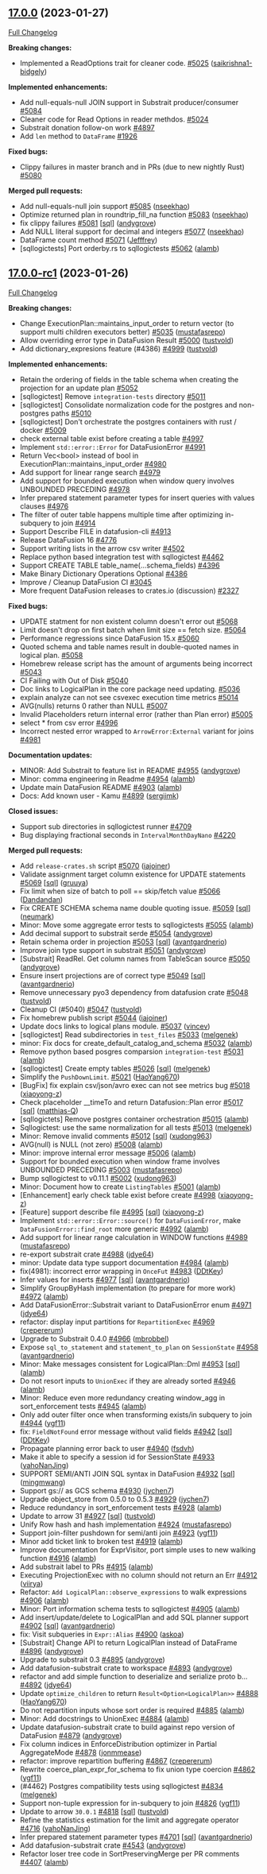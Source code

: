 <!---
  Licensed to the Apache Software Foundation (ASF) under one
  or more contributor license agreements.  See the NOTICE file
  distributed with this work for additional information
  regarding copyright ownership.  The ASF licenses this file
  to you under the Apache License, Version 2.0 (the
  "License"); you may not use this file except in compliance
  with the License.  You may obtain a copy of the License at

    http://www.apache.org/licenses/LICENSE-2.0

  Unless required by applicable law or agreed to in writing,
  software distributed under the License is distributed on an
  "AS IS" BASIS, WITHOUT WARRANTIES OR CONDITIONS OF ANY
  KIND, either express or implied.  See the License for the
  specific language governing permissions and limitations
  under the License.
-->

## [17.0.0](https://github.com/apache/datafusion/tree/17.0.0) (2023-01-27)

[Full Changelog](https://github.com/apache/datafusion/compare/17.0.0-rc1...17.0.0)

**Breaking changes:**

- Implemented a ReadOptions trait for cleaner code. [\#5025](https://github.com/apache/datafusion/pull/5025) ([saikrishna1-bidgely](https://github.com/saikrishna1-bidgely))

**Implemented enhancements:**

- Add null-equals-null JOIN support in Substrait producer/consumer [\#5084](https://github.com/apache/datafusion/issues/5084)
- Cleaner code for Read Options in reader methdos. [\#5024](https://github.com/apache/datafusion/issues/5024)
- Substrait donation follow-on work [\#4897](https://github.com/apache/datafusion/issues/4897)
- Add `len` method to `DataFrame` [\#1926](https://github.com/apache/datafusion/issues/1926)

**Fixed bugs:**

- Clippy failures in master branch and in PRs \(due to new nightly Rust\) [\#5080](https://github.com/apache/datafusion/issues/5080)

**Merged pull requests:**

- Add null-equals-null join support [\#5085](https://github.com/apache/datafusion/pull/5085) ([nseekhao](https://github.com/nseekhao))
- Optimize returned plan in roundtrip_fill_na function [\#5083](https://github.com/apache/datafusion/pull/5083) ([nseekhao](https://github.com/nseekhao))
- fix clippy failures [\#5081](https://github.com/apache/datafusion/pull/5081) [[sql](https://github.com/apache/datafusion/labels/sql)] ([andygrove](https://github.com/andygrove))
- Add NULL literal support for decimal and integers [\#5077](https://github.com/apache/datafusion/pull/5077) ([nseekhao](https://github.com/nseekhao))
- DataFrame count method [\#5071](https://github.com/apache/datafusion/pull/5071) ([Jefffrey](https://github.com/Jefffrey))
- \[sqllogictests\] Port orderby.rs to sqllogictests [\#5062](https://github.com/apache/datafusion/pull/5062) ([alamb](https://github.com/alamb))

## [17.0.0-rc1](https://github.com/apache/datafusion/tree/17.0.0-rc1) (2023-01-26)

[Full Changelog](https://github.com/apache/datafusion/compare/16.1.0...17.0.0-rc1)

**Breaking changes:**

- Change ExecutionPlan::maintains_input_order to return vector \(to support multi children executors better\) [\#5035](https://github.com/apache/datafusion/pull/5035) ([mustafasrepo](https://github.com/mustafasrepo))
- Allow overriding error type in DataFusion Result [\#5000](https://github.com/apache/datafusion/pull/5000) ([tustvold](https://github.com/tustvold))
- Add dictionary_expresions feature \(\#4386\) [\#4999](https://github.com/apache/datafusion/pull/4999) ([tustvold](https://github.com/tustvold))

**Implemented enhancements:**

- Retain the ordering of fields in the table schema when creating the projection for an update plan [\#5052](https://github.com/apache/datafusion/issues/5052)
- \[sqllogictest\] Remove `integration-tests` directory [\#5011](https://github.com/apache/datafusion/issues/5011)
- \[sqllogictest\] Consolidate normalization code for the postgres and non-postgres paths [\#5010](https://github.com/apache/datafusion/issues/5010)
- \[sqllogictest\] Don't orchestrate the postgres containers with rust / docker [\#5009](https://github.com/apache/datafusion/issues/5009)
- check external table exist before creating a table [\#4997](https://github.com/apache/datafusion/issues/4997)
- Implement `std::error::Error` for DataFusionError [\#4991](https://github.com/apache/datafusion/issues/4991)
- Return Vec\<bool\> instead of bool in ExecutionPlan::maintains_input_order [\#4980](https://github.com/apache/datafusion/issues/4980)
- Add support for linear range search [\#4979](https://github.com/apache/datafusion/issues/4979)
- Add support for bounded execution when window query involves UNBOUNDED PRECEDING [\#4978](https://github.com/apache/datafusion/issues/4978)
- Infer prepared statement parameter types for insert queries with values clauses [\#4976](https://github.com/apache/datafusion/issues/4976)
- The filter of outer table happens multiple time after optimizing in-subquery to join [\#4914](https://github.com/apache/datafusion/issues/4914)
- Support Describe FILE in datafusion-cli [\#4913](https://github.com/apache/datafusion/issues/4913)
- Release DataFusion 16 [\#4776](https://github.com/apache/datafusion/issues/4776)
- Support writing lists in the arrow csv writer [\#4502](https://github.com/apache/datafusion/issues/4502)
- Replace python based integration test with sqllogictest [\#4462](https://github.com/apache/datafusion/issues/4462)
- Support CREATE TABLE table_name\(...schema_fields\) [\#4396](https://github.com/apache/datafusion/issues/4396)
- Make Binary Dictionary Operations Optional [\#4386](https://github.com/apache/datafusion/issues/4386)
- Improve / Cleanup DataFusion CI [\#3045](https://github.com/apache/datafusion/issues/3045)
- More frequent DataFusion releases to crates.io \(discussion\) [\#2327](https://github.com/apache/datafusion/issues/2327)

**Fixed bugs:**

- UPDATE statment for non existent column doesn't error out [\#5068](https://github.com/apache/datafusion/issues/5068)
- Limit doesn't drop on first batch when limit size == fetch size. [\#5064](https://github.com/apache/datafusion/issues/5064)
- Performance regressions since DataFusion 15.x [\#5060](https://github.com/apache/datafusion/issues/5060)
- Quoted schema and table names result in double-quoted names in logical plan. [\#5058](https://github.com/apache/datafusion/issues/5058)
- Homebrew release script has the amount of arguments being incorrect [\#5043](https://github.com/apache/datafusion/issues/5043)
- CI Failing with Out of Disk [\#5040](https://github.com/apache/datafusion/issues/5040)
- Doc links to LogicalPlan in the core package need updating. [\#5036](https://github.com/apache/datafusion/issues/5036)
- explain analyze can not see csvexec execution time metrics [\#5014](https://github.com/apache/datafusion/issues/5014)
- AVG\(nulls\) returns 0 rather than NULL [\#5007](https://github.com/apache/datafusion/issues/5007)
- Invalid Placeholders return internal error \(rather than Plan error\) [\#5005](https://github.com/apache/datafusion/issues/5005)
- select \* from csv error [\#4996](https://github.com/apache/datafusion/issues/4996)
- Incorrect nested error wrapped to `ArrowError:External` variant for joins [\#4981](https://github.com/apache/datafusion/issues/4981)

**Documentation updates:**

- MINOR: Add Substrait to feature list in README [\#4955](https://github.com/apache/datafusion/pull/4955) ([andygrove](https://github.com/andygrove))
- Minor: comma engineering in Readme [\#4954](https://github.com/apache/datafusion/pull/4954) ([alamb](https://github.com/alamb))
- Update main DataFusion README [\#4903](https://github.com/apache/datafusion/pull/4903) ([alamb](https://github.com/alamb))
- Docs: Add known user - Kamu [\#4899](https://github.com/apache/datafusion/pull/4899) ([sergiimk](https://github.com/sergiimk))

**Closed issues:**

- Support sub directories in sqllogictest runner [\#4709](https://github.com/apache/datafusion/issues/4709)
- Bug displaying fractional seconds in `IntervalMonthDayNano` [\#4220](https://github.com/apache/datafusion/issues/4220)

**Merged pull requests:**

- Add `release-crates.sh` script [\#5070](https://github.com/apache/datafusion/pull/5070) ([iajoiner](https://github.com/iajoiner))
- Validate assignment target column existence for UPDATE statements [\#5069](https://github.com/apache/datafusion/pull/5069) [[sql](https://github.com/apache/datafusion/labels/sql)] ([gruuya](https://github.com/gruuya))
- Fix limit when size of batch to poll == skip/fetch value [\#5066](https://github.com/apache/datafusion/pull/5066) ([Dandandan](https://github.com/Dandandan))
- Fix CREATE SCHEMA schema name double quoting issue. [\#5059](https://github.com/apache/datafusion/pull/5059) [[sql](https://github.com/apache/datafusion/labels/sql)] ([neumark](https://github.com/neumark))
- Minor: Move some aggregate error tests to sqllogictests [\#5055](https://github.com/apache/datafusion/pull/5055) ([alamb](https://github.com/alamb))
- Add decimal support to substrait serde [\#5054](https://github.com/apache/datafusion/pull/5054) ([andygrove](https://github.com/andygrove))
- Retain schema order in projection [\#5053](https://github.com/apache/datafusion/pull/5053) [[sql](https://github.com/apache/datafusion/labels/sql)] ([avantgardnerio](https://github.com/avantgardnerio))
- Improve join type support in substrait [\#5051](https://github.com/apache/datafusion/pull/5051) ([andygrove](https://github.com/andygrove))
- \[Substrait\] ReadRel. Get column names from TableScan source [\#5050](https://github.com/apache/datafusion/pull/5050) ([andygrove](https://github.com/andygrove))
- Ensure insert projections are of correct type [\#5049](https://github.com/apache/datafusion/pull/5049) [[sql](https://github.com/apache/datafusion/labels/sql)] ([avantgardnerio](https://github.com/avantgardnerio))
- Remove unnecessary pyo3 dependency from datafusion crate [\#5048](https://github.com/apache/datafusion/pull/5048) ([tustvold](https://github.com/tustvold))
- Cleanup CI \(\#5040\) [\#5047](https://github.com/apache/datafusion/pull/5047) ([tustvold](https://github.com/tustvold))
- Fix homebrew publish script [\#5044](https://github.com/apache/datafusion/pull/5044) ([iajoiner](https://github.com/iajoiner))
- Update docs links to logical plans module. [\#5037](https://github.com/apache/datafusion/pull/5037) ([vincev](https://github.com/vincev))
- \[sqllogictest\] Read subdirectories in `test_files` [\#5033](https://github.com/apache/datafusion/pull/5033) ([melgenek](https://github.com/melgenek))
- minor: Fix docs for create_default_catalog_and_schema [\#5032](https://github.com/apache/datafusion/pull/5032) ([alamb](https://github.com/alamb))
- Remove python based posgres comparsion `integration-test` [\#5031](https://github.com/apache/datafusion/pull/5031) ([alamb](https://github.com/alamb))
- \[sqllogictest\] Create empty tables [\#5026](https://github.com/apache/datafusion/pull/5026) [[sql](https://github.com/apache/datafusion/labels/sql)] ([melgenek](https://github.com/melgenek))
- Simplify the `PushDownLimit`. [\#5021](https://github.com/apache/datafusion/pull/5021) ([HaoYang670](https://github.com/HaoYang670))
- \[BugFix\] fix explain csv/json/avro exec can not see metrics bug [\#5018](https://github.com/apache/datafusion/pull/5018) ([xiaoyong-z](https://github.com/xiaoyong-z))
- Check placeholder \_\_timeTo and return Datafusion::Plan error [\#5017](https://github.com/apache/datafusion/pull/5017) [[sql](https://github.com/apache/datafusion/labels/sql)] ([matthias-Q](https://github.com/matthias-Q))
- \[sqllogictets\] Remove postgres container orchestration [\#5015](https://github.com/apache/datafusion/pull/5015) ([alamb](https://github.com/alamb))
- Sqllogictest: use the same normalization for all tests [\#5013](https://github.com/apache/datafusion/pull/5013) ([melgenek](https://github.com/melgenek))
- Minor: Remove invalid comments [\#5012](https://github.com/apache/datafusion/pull/5012) [[sql](https://github.com/apache/datafusion/labels/sql)] ([xudong963](https://github.com/xudong963))
- AVG\(null\) is NULL \(not zero\) [\#5008](https://github.com/apache/datafusion/pull/5008) ([alamb](https://github.com/alamb))
- Minor: improve internal error message [\#5006](https://github.com/apache/datafusion/pull/5006) ([alamb](https://github.com/alamb))
- Support for bounded execution when window frame involves UNBOUNDED PRECEDING [\#5003](https://github.com/apache/datafusion/pull/5003) ([mustafasrepo](https://github.com/mustafasrepo))
- Bump sqllogictest to v0.11.1 [\#5002](https://github.com/apache/datafusion/pull/5002) ([xudong963](https://github.com/xudong963))
- Minor: Document how to create `ListingTables` [\#5001](https://github.com/apache/datafusion/pull/5001) ([alamb](https://github.com/alamb))
- \[Enhancement\] early check table exist before create [\#4998](https://github.com/apache/datafusion/pull/4998) ([xiaoyong-z](https://github.com/xiaoyong-z))
- \[Feature\] support describe file [\#4995](https://github.com/apache/datafusion/pull/4995) [[sql](https://github.com/apache/datafusion/labels/sql)] ([xiaoyong-z](https://github.com/xiaoyong-z))
- Implement `std::error::Error::source()` for `DataFusionError`, make `DataFusionError::find_root` more generic [\#4992](https://github.com/apache/datafusion/pull/4992) ([alamb](https://github.com/alamb))
- Add support for linear range calculation in WINDOW functions [\#4989](https://github.com/apache/datafusion/pull/4989) ([mustafasrepo](https://github.com/mustafasrepo))
- re-export substrait crate [\#4988](https://github.com/apache/datafusion/pull/4988) ([jdye64](https://github.com/jdye64))
- minor: Update data type support documentation [\#4984](https://github.com/apache/datafusion/pull/4984) ([alamb](https://github.com/alamb))
- fix\(4981\): incorrect error wrapping in `OnceFut` [\#4983](https://github.com/apache/datafusion/pull/4983) ([DDtKey](https://github.com/DDtKey))
- Infer values for inserts [\#4977](https://github.com/apache/datafusion/pull/4977) [[sql](https://github.com/apache/datafusion/labels/sql)] ([avantgardnerio](https://github.com/avantgardnerio))
- Simplify GroupByHash implementation \(to prepare for more work\) [\#4972](https://github.com/apache/datafusion/pull/4972) ([alamb](https://github.com/alamb))
- Add DataFusionError::Substrait variant to DataFusionError enum [\#4971](https://github.com/apache/datafusion/pull/4971) ([jdye64](https://github.com/jdye64))
- refactor: display input partitions for `RepartitionExec` [\#4969](https://github.com/apache/datafusion/pull/4969) ([crepererum](https://github.com/crepererum))
- Upgrade to Substrait 0.4.0 [\#4966](https://github.com/apache/datafusion/pull/4966) ([mbrobbel](https://github.com/mbrobbel))
- Expose `sql_to_statement` and `statement_to_plan` on `SessionState` [\#4958](https://github.com/apache/datafusion/pull/4958) ([avantgardnerio](https://github.com/avantgardnerio))
- Minor: Make messages consistent for LogicalPlan::Dml [\#4953](https://github.com/apache/datafusion/pull/4953) [[sql](https://github.com/apache/datafusion/labels/sql)] ([alamb](https://github.com/alamb))
- Do not resort inputs to `UnionExec` if they are already sorted [\#4946](https://github.com/apache/datafusion/pull/4946) ([alamb](https://github.com/alamb))
- Minor: Reduce even more redundancy creating window_agg in sort_enforcement tests [\#4945](https://github.com/apache/datafusion/pull/4945) ([alamb](https://github.com/alamb))
- Only add outer filter once when transforming exists/in subquery to join [\#4944](https://github.com/apache/datafusion/pull/4944) ([ygf11](https://github.com/ygf11))
- fix: `FieldNotFound` error message without valid fields [\#4942](https://github.com/apache/datafusion/pull/4942) [[sql](https://github.com/apache/datafusion/labels/sql)] ([DDtKey](https://github.com/DDtKey))
- Propagate planning error back to user [\#4940](https://github.com/apache/datafusion/pull/4940) ([fsdvh](https://github.com/fsdvh))
- Make it able to specify a session id for SessionState [\#4933](https://github.com/apache/datafusion/pull/4933) ([yahoNanJing](https://github.com/yahoNanJing))
- SUPPORT SEMI/ANTI JOIN SQL syntax in DataFusion [\#4932](https://github.com/apache/datafusion/pull/4932) [[sql](https://github.com/apache/datafusion/labels/sql)] ([mingmwang](https://github.com/mingmwang))
- Support gs:// as GCS schema [\#4930](https://github.com/apache/datafusion/pull/4930) ([jychen7](https://github.com/jychen7))
- Upgrade object_store from 0.5.0 to 0.5.3 [\#4929](https://github.com/apache/datafusion/pull/4929) ([jychen7](https://github.com/jychen7))
- Reduce redundancy in sort_enforcement tests [\#4928](https://github.com/apache/datafusion/pull/4928) ([alamb](https://github.com/alamb))
- Update to arrow 31 [\#4927](https://github.com/apache/datafusion/pull/4927) [[sql](https://github.com/apache/datafusion/labels/sql)] ([tustvold](https://github.com/tustvold))
- Unify Row hash and hash implementation [\#4924](https://github.com/apache/datafusion/pull/4924) ([mustafasrepo](https://github.com/mustafasrepo))
- Support join-filter pushdown for semi/anti join [\#4923](https://github.com/apache/datafusion/pull/4923) ([ygf11](https://github.com/ygf11))
- Minor add ticket link to broken test [\#4919](https://github.com/apache/datafusion/pull/4919) ([alamb](https://github.com/alamb))
- Improve documentation for ExprVisitor, port simple uses to new walking function [\#4916](https://github.com/apache/datafusion/pull/4916) ([alamb](https://github.com/alamb))
- Add substrait label to PRs [\#4915](https://github.com/apache/datafusion/pull/4915) ([alamb](https://github.com/alamb))
- Executing ProjectionExec with no column should not return an Err [\#4912](https://github.com/apache/datafusion/pull/4912) ([viirya](https://github.com/viirya))
- Refactor: `Add LogicalPlan::observe_expressions` to walk expressions [\#4906](https://github.com/apache/datafusion/pull/4906) ([alamb](https://github.com/alamb))
- Minor: Port information schema tests to sqllogictest [\#4905](https://github.com/apache/datafusion/pull/4905) ([alamb](https://github.com/alamb))
- Add insert/update/delete to LogicalPlan and add SQL planner support [\#4902](https://github.com/apache/datafusion/pull/4902) [[sql](https://github.com/apache/datafusion/labels/sql)] ([avantgardnerio](https://github.com/avantgardnerio))
- fix: Visit subqueries in `Expr::Alias` [\#4900](https://github.com/apache/datafusion/pull/4900) ([askoa](https://github.com/askoa))
- \[Substrait\] Change API to return LogicalPlan instead of DataFrame [\#4896](https://github.com/apache/datafusion/pull/4896) ([andygrove](https://github.com/andygrove))
- Upgrade to substrait 0.3 [\#4895](https://github.com/apache/datafusion/pull/4895) ([andygrove](https://github.com/andygrove))
- Add datafusion-substrait crate to workspace [\#4893](https://github.com/apache/datafusion/pull/4893) ([andygrove](https://github.com/andygrove))
- refactor and add simple function to deserialize and serialize proto b… [\#4892](https://github.com/apache/datafusion/pull/4892) ([jdye64](https://github.com/jdye64))
- Update `optimize_children` to return `Result<Option<LogicalPlan>>` [\#4888](https://github.com/apache/datafusion/pull/4888) ([HaoYang670](https://github.com/HaoYang670))
- Do not repartition inputs whose sort order is required [\#4885](https://github.com/apache/datafusion/pull/4885) ([alamb](https://github.com/alamb))
- Minor: Add docstrings to UnionExec [\#4884](https://github.com/apache/datafusion/pull/4884) ([alamb](https://github.com/alamb))
- Update datafusion-substrait crate to build against repo version of DataFusion [\#4879](https://github.com/apache/datafusion/pull/4879) ([andygrove](https://github.com/andygrove))
- Fix column indices in EnforceDistribution optimizer in Partial AggregateMode [\#4878](https://github.com/apache/datafusion/pull/4878) ([jonmmease](https://github.com/jonmmease))
- refactor: improve repartition buffering [\#4867](https://github.com/apache/datafusion/pull/4867) ([crepererum](https://github.com/crepererum))
- Rewrite coerce_plan_expr_for_schema to fix union type coercion [\#4862](https://github.com/apache/datafusion/pull/4862) ([ygf11](https://github.com/ygf11))
- \(\#4462\) Postgres compatibility tests using sqllogictest [\#4834](https://github.com/apache/datafusion/pull/4834) ([melgenek](https://github.com/melgenek))
- Support non-tuple expression for in-subquery to join [\#4826](https://github.com/apache/datafusion/pull/4826) ([ygf11](https://github.com/ygf11))
- Update to arrow `30.0.1` [\#4818](https://github.com/apache/datafusion/pull/4818) [[sql](https://github.com/apache/datafusion/labels/sql)] ([tustvold](https://github.com/tustvold))
- Refine the statistics estimation for the limit and aggregate operator [\#4716](https://github.com/apache/datafusion/pull/4716) ([yahoNanJing](https://github.com/yahoNanJing))
- Infer prepared statement parameter types [\#4701](https://github.com/apache/datafusion/pull/4701) [[sql](https://github.com/apache/datafusion/labels/sql)] ([avantgardnerio](https://github.com/avantgardnerio))
- Add datafusion-substrait crate [\#4543](https://github.com/apache/datafusion/pull/4543) ([andygrove](https://github.com/andygrove))
- Refactor loser tree code in SortPreservingMerge per PR comments [\#4407](https://github.com/apache/datafusion/pull/4407) ([alamb](https://github.com/alamb))
